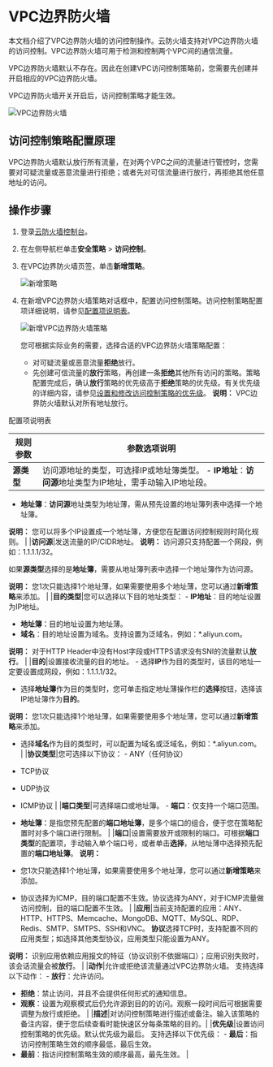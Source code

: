 # VPC边界防火墙

本文档介绍了VPC边界防火墙的访问控制操作。云防火墙支持对VPC边界防火墙的访问控制。VPC边界防火墙可用于检测和控制两个VPC间的通信流量。

VPC边界防火墙默认不存在。因此在创建VPC访问控制策略前，您需要先创建并开启相应的VPC边界防火墙。

VPC边界防火墙开关开启后，访问控制策略才能生效。

![VPC边界防火墙](https://static-aliyun-doc.oss-cn-hangzhou.aliyuncs.com/assets/img/zh-CN/1414258951/p77683.png)

## 访问控制策略配置原理

VPC边界防火墙默认放行所有流量，在对两个VPC之间的流量进行管控时，您需要对可疑流量或恶意流量进行拒绝；或者先对可信流量进行放行，再拒绝其他任意地址的访问。

## 操作步骤

1.  登录[云防火墙控制台](https://yundun.console.aliyun.com/?p=cfwnext)。

2.  在左侧导航栏单击**安全策略** \> **访问控制**。

3.  在VPC边界防火墙页签，单击**新增策略**。

    ![新增策略](https://static-aliyun-doc.oss-cn-hangzhou.aliyuncs.com/assets/img/zh-CN/1414258951/p77685.png)

4.  在新增VPC边界防火墙策略对话框中，配置访问控制策略。访问控制策略配置项详细说明，请参见[配置项说明表](#table_uwr_dgz_sd3)。

    ![新增VPC边界防火墙策略](https://static-aliyun-doc.oss-cn-hangzhou.aliyuncs.com/assets/img/zh-CN/1414258951/p77694.png)

    您可根据实际业务的需要，选择合适的VPC边界防火墙策略配置：

    -   对可疑流量或恶意流量**拒绝**放行。
    -   先创建可信流量的**放行**策略，再创建一条**拒绝**其他所有访问的策略。策略配置完成后，确认**放行**策略的优先级高于**拒绝**策略的优先级。有关优先级的详细内容，请参见[设置和修改访问控制策略的优先级](/intl.zh-CN/访问控制/设置/修改访问控制策略的优先级.md)。
    **说明：** VPC边界防火墙默认对所有地址放行。


配置项说明表

|规则参数|参数选项说明|
|----|------|
|**源类型**|访问源地址的类型，可选择IP或地址簿类型。 -   **IP地址**：**访问源**地址类型为IP地址，需手动输入IP地址段。
-   **地址簿**：**访问源**地址类型为地址薄，需从预先设置的地址簿列表中选择一个地址簿。

**说明：** 您可以将多个IP设置成一个地址簿，方便您在配置访问控制规则时简化规则。 |
|**访问源**|发送流量的IP/CIDR地址。 **说明：** 访问源只支持配置一个网段，例如：1.1.1.1/32。

 如果**源类型**选择的是**地址簿**，需要从地址簿列表中选择一个地址簿作为访问源。

**说明：** 您1次只能选择1个地址薄，如果需要使用多个地址薄，您可以通过**新增策略**来添加。 |
|**目的类型**|您可以选择以下目的地址类型： -   **IP地址**：目的地址设置为IP地址。
-   **地址簿**：目的地址设置为地址薄。
-   **域名**：目的地址设置为域名。支持设置为泛域名，例如：\*.aliyun.com。

**说明：** 对于HTTP Header中没有Host字段或HTTPS请求没有SNI的流量默认**放行**。 |
|**目的**|设置接收流量的目的地址。 -   选择**IP**作为目的类型时，该目的地址一定要设置成网段，例如：1.1.1.1/32。
-   选择**地址簿**作为目的类型时，您可单击指定地址薄操作栏的**选择**按钮，选择该IP地址簿作为**目的**。

**说明：** 您1次只能选择1个地址薄，如果需要使用多个地址薄，您可以通过**新增策略**来添加。

-   选择**域名**作为目的类型时，可以配置为域名或泛域名，例如：\*.aliyun.com。 |
|**协议类型**|您可选择以下协议： -   ANY（任何协议）
-   TCP协议
-   UDP协议
-   ICMP协议 |
|**端口类型**|可选择端口或地址簿。 -   **端口**：仅支持一个端口范围。
-   **地址簿**：是指您预先配置的**端口地址簿**，是多个端口的组合，便于您在策略配置时对多个端口进行限制。 |
|**端口**|设置需要放开或限制的端口。可根据**端口类型**的配置项，手动输入单个端口号，或者单击**选择**，从地址薄中选择预先配置的**端口地址簿**。 **说明：**

-   您1次只能选择1个地址薄，如果需要使用多个地址薄，您可以通过**新增策略**来添加。
-   协议选择为ICMP，目的端口配置不生效。协议选择为ANY，对于ICMP流量做访问控制，目的端口配置不生效。 |
|**应用**|当前支持配置的应用：ANY、HTTP、HTTPS、Memcache、MongoDB、MQTT、MySQL、RDP、Redis、SMTP、SMTPS、SSH和VNC。 **协议**选择TCP时，支持配置不同的应用类型；如选择其他类型协议，应用类型只能设置为ANY。

 **说明：** 识别应用依赖应用报文的特征（协议识别不依据端口）；应用识别失败时，该会话流量会被**放行**。 |
|**动作**|允许或拒绝该流量通过VPC边界防火墙。 支持选择以下动作： -   **放行**：允许访问。
-   **拒绝**：禁止访问，并且不会提供任何形式的通知信息。
-   **观察**：设置为观察模式后仍允许源到目的的访问。观察一段时间后可根据需要调整为放行或拒绝。 |
|**描述**|对访问控制策略进行描述或备注。输入该策略的备注内容，便于您后续查看时能快速区分每条策略的目的。|
|**优先级**|设置访问控制策略的优先级。默认优先级为最后。 支持选择以下优先级： -   **最后**：指访问控制策略生效的顺序最低，最后生效。
-   **最前**：指访问控制策略生效的顺序最高，最先生效。 |

